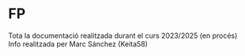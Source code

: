 # FP
Tota la documentació realitzada durant el curs 2023/2025 (en procés)\
Info realitzada per Marc Sánchez (Keita58)
